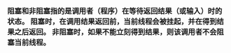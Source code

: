 ### 阻塞和非阻塞指的是调用者（程序）在等待返回结果（或输入）时的状态。 阻塞时，在调用结果返回前，当前线程会被挂起，并在得到结果之后返回。 非阻塞时，如果不能立刻得到结果，则该调用者不会阻塞当前线程。